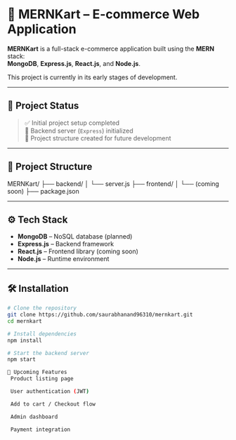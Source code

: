 # 🛒 MERNKart – E-commerce Web Application

**MERNKart** is a full-stack e-commerce application built using the **MERN** stack:  
**MongoDB**, **Express.js**, **React.js**, and **Node.js**.

This project is currently in its early stages of development.

---

## 🚀 Project Status

> ✅ Initial project setup completed  
> 🔧 Backend server (`Express`) initialized  
> 📁 Project structure created for future development

---

## 📁 Project Structure

MERNKart/
├── backend/
│ └── server.js
├── frontend/
│ └── (coming soon)
├── package.json


---

## ⚙️ Tech Stack

- **MongoDB** – NoSQL database (planned)
- **Express.js** – Backend framework
- **React.js** – Frontend library (coming soon)
- **Node.js** – Runtime environment

---

## 🛠️ Installation

```bash
# Clone the repository
git clone https://github.com/saurabhanand96310/mernkart.git
cd mernkart

# Install dependencies
npm install

# Start the backend server
npm start

📌 Upcoming Features
 Product listing page

 User authentication (JWT)

 Add to cart / Checkout flow

 Admin dashboard

 Payment integration

